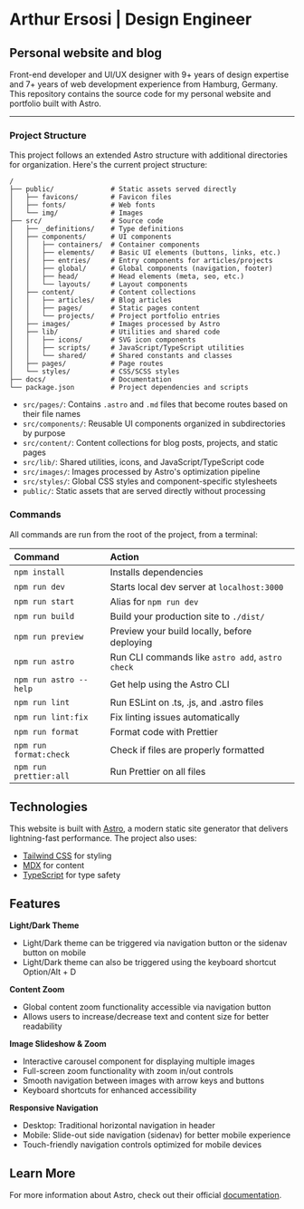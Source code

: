 # Arthur Ersosi | Design Engineer

## Personal website and blog

Front-end developer and UI/UX designer with 9+ years of design expertise and 7+ years of web development experience from
Hamburg, Germany. This repository contains the source code for my personal website and portfolio built with Astro.

---

### Project Structure

This project follows an extended Astro structure with additional directories for organization. Here's the current
project structure:

```
/
├── public/              # Static assets served directly
│   ├── favicons/        # Favicon files
│   ├── fonts/           # Web fonts
│   └── img/             # Images
├── src/                 # Source code
│   ├── _definitions/    # Type definitions
│   ├── components/      # UI components
│   │   ├── containers/  # Container components
│   │   ├── elements/    # Basic UI elements (buttons, links, etc.)
│   │   ├── entries/     # Entry components for articles/projects
│   │   ├── global/      # Global components (navigation, footer)
│   │   ├── head/        # Head elements (meta, seo, etc.)
│   │   └── layouts/     # Layout components
│   ├── content/         # Content collections
│   │   ├── articles/    # Blog articles
│   │   ├── pages/       # Static pages content
│   │   └── projects/    # Project portfolio entries
│   ├── images/          # Images processed by Astro
│   ├── lib/             # Utilities and shared code
│   │   ├── icons/       # SVG icon components
│   │   ├── scripts/     # JavaScript/TypeScript utilities
│   │   └── shared/      # Shared constants and classes
│   ├── pages/           # Page routes
│   └── styles/          # CSS/SCSS styles
├── docs/                # Documentation
└── package.json         # Project dependencies and scripts
```

- `src/pages/`: Contains `.astro` and `.md` files that become routes based on their file names
- `src/components/`: Reusable UI components organized in subdirectories by purpose
- `src/content/`: Content collections for blog posts, projects, and static pages
- `src/lib/`: Shared utilities, icons, and JavaScript/TypeScript code
- `src/images/`: Images processed by Astro's optimization pipeline
- `src/styles/`: Global CSS styles and component-specific stylesheets
- `public/`: Static assets that are served directly without processing

### Commands

All commands are run from the root of the project, from a terminal:

| Command                | Action                                           |
| :--------------------- | :----------------------------------------------- |
| `npm install`          | Installs dependencies                            |
| `npm run dev`          | Starts local dev server at `localhost:3000`      |
| `npm run start`        | Alias for `npm run dev`                          |
| `npm run build`        | Build your production site to `./dist/`          |
| `npm run preview`      | Preview your build locally, before deploying     |
| `npm run astro`        | Run CLI commands like `astro add`, `astro check` |
| `npm run astro --help` | Get help using the Astro CLI                     |
| `npm run lint`         | Run ESLint on .ts, .js, and .astro files         |
| `npm run lint:fix`     | Fix linting issues automatically                 |
| `npm run format`       | Format code with Prettier                        |
| `npm run format:check` | Check if files are properly formatted            |
| `npm run prettier:all` | Run Prettier on all files                        |

## Technologies

This website is built with [Astro](https://astro.build), a modern static site generator that delivers lightning-fast
performance. The project also uses:

- [Tailwind CSS](https://tailwindcss.com) for styling
- [MDX](https://mdxjs.com) for content
- [TypeScript](https://www.typescriptlang.org) for type safety

## Features

**Light/Dark Theme**

- Light/Dark theme can be triggered via navigation button or the sidenav button on mobile
- Light/Dark theme can also be triggered using the keyboard shortcut Option/Alt + D

**Content Zoom**

- Global content zoom functionality accessible via navigation button
- Allows users to increase/decrease text and content size for better readability

**Image Slideshow & Zoom**

- Interactive carousel component for displaying multiple images
- Full-screen zoom functionality with zoom in/out controls
- Smooth navigation between images with arrow keys and buttons
- Keyboard shortcuts for enhanced accessibility

**Responsive Navigation**

- Desktop: Traditional horizontal navigation in header
- Mobile: Slide-out side navigation (sidenav) for better mobile experience
- Touch-friendly navigation controls optimized for mobile devices

## Learn More

For more information about Astro, check out their official [documentation](https://docs.astro.build).
